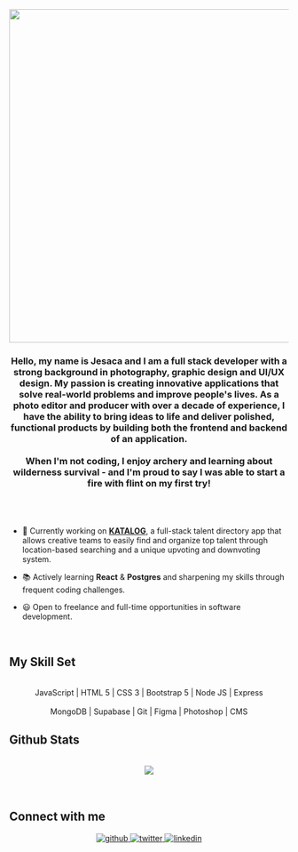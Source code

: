 <div align="center">
<img src="https://jesacalin.github.io/img-repo/hello.gif" align="center" height="" width="600" />
</div>  
  

### <div align="center">Hello, my name is Jesaca and I am a full stack developer with a strong background in photography, graphic design and UI/UX design. My passion is creating innovative applications that solve real-world problems and improve people's lives. As a photo editor and producer with over a decade of experience, I have the ability to bring ideas to life and deliver polished, functional products by building both the frontend and backend of an application.<br><br>When I'm not coding, I enjoy archery and learning about wilderness survival - and I'm proud to say I was able to start a fire with flint on my first try! <br><br></div>  
  <br>

- 🐯 Currently working on <a href="https://github.com/JesacaLin/katalog"><b>KATALOG</b></a>, a full-stack talent directory app that allows creative teams to easily find and organize top talent through location-based searching and a unique upvoting and downvoting system.
  
- 📚 Actively learning <b>React</b> & <b>Postgres</b> and sharpening my skills through frequent coding challenges.

- 😃 Open to freelance and full-time opportunities in software development. 

<br/>  


## My Skill Set  
<br>
<div align="center">  
  
<div>JavaScript | HTML 5 | CSS 3 | Bootstrap 5 | Node JS | Express</div> 
<br>
<div>MongoDB | Supabase | Git | Figma | Photoshop | CMS</div>
  
</div>
 

## Github Stats  
<br>
<div align="center"><img src="https://streak-stats.demolab.com?user=JesacaLin&theme=tokyonight_duo)](https://git.io/streak-stats)" align="center" /></div>
 <br>
<br/>  

## Connect with me  
<div align="center">
<a href="https://github.com/JesacaLin" target="_blank">
<img src=https://img.shields.io/badge/github-%2324292e.svg?&style=for-the-badge&logo=github&logoColor=white alt=github style="margin-bottom: 5px;" />
</a>
<a href="https://twitter.com/JesacaSoubiLin" target="_blank">
<img src=https://img.shields.io/badge/twitter-%2300acee.svg?&style=for-the-badge&logo=twitter&logoColor=white alt=twitter style="margin-bottom: 5px;" />
</a>
<a href="https://linkedin.com/in/jesacalin" target="_blank">
<img src=https://img.shields.io/badge/linkedin-%231E77B5.svg?&style=for-the-badge&logo=linkedin&logoColor=white alt=linkedin style="margin-bottom: 5px;" />
</a>  
</div>  
  

 



